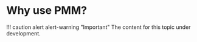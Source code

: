 # Why use PMM?

!!! caution alert alert-warning "Important"
    The content for this topic under development.
